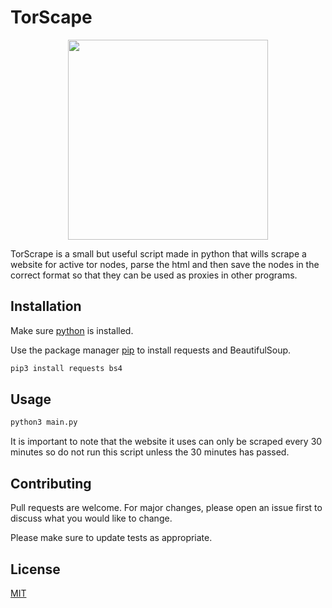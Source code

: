 # TorScape

<p align="center">
    <img src="https://cdn.discordapp.com/attachments/884182157415817247/899809795773698118/Tor__anonymity_network_-Logo.wine-removebg-preview.png" width="320">
</p>


TorScrape is a small but useful script made in python that wills scrape a website for active tor nodes, parse the html and then save the nodes in the correct format so that they can be used as proxies in other programs.

## Installation
Make sure [python](https://www.python.org/) is installed.

Use the package manager [pip](https://pip.pypa.io/en/stable/) to install requests and BeautifulSoup.

```bash
pip3 install requests bs4
```

## Usage

```python
python3 main.py
```
It is important to note that the website it uses can only be scraped every 30 minutes so do not run this script unless the 30 minutes has passed.

## Contributing
Pull requests are welcome. For major changes, please open an issue first to discuss what you would like to change.

Please make sure to update tests as appropriate.

## License
[MIT](https://choosealicense.com/licenses/mit/)